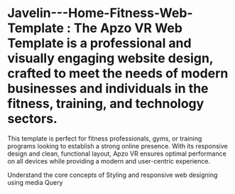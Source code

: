 # Javelin---Home-Fitness-Web-Template : The Apzo VR Web Template is a professional and visually engaging website design, crafted to meet the needs of modern businesses and individuals in the fitness, training, and technology sectors.

This template is perfect for fitness professionals, gyms, or training programs looking to establish a strong online presence. With its responsive design and clean, functional layout, Apzo VR ensures optimal performance on all devices while providing a modern and user-centric experience.

Understand the core concepts of Styling and responsive web designing using media Query
